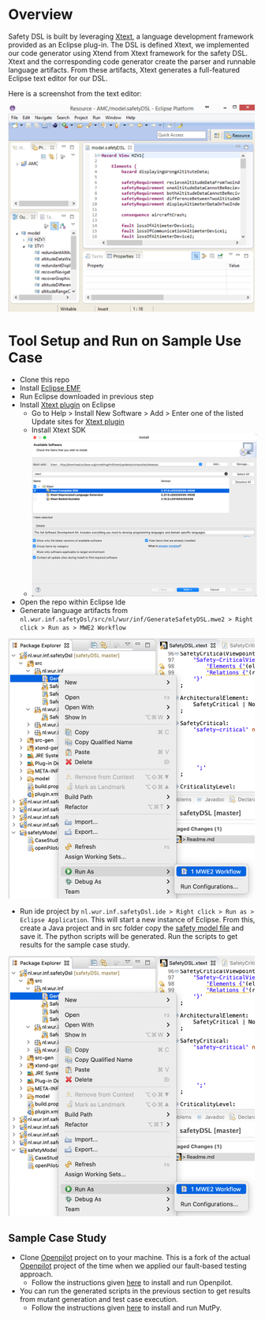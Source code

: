 # Overview
Safety DSL is built by leveraging [Xtext](https://www.eclipse.org/Xtext/), a language development framework provided as an Eclipse plug-in. The DSL is defined Xtext, we implemented our code generator using Xtend from Xtext framework for the safety DSL. Xtext and the corresponding code generator create the parser and runnable language artifacts. From these artifacts, Xtext generates a full-featured Eclipse text editor for our DSL. 

Here is a screenshot from the text editor: 

<img src="img/dsltool.png" style="width:500px;"/>


# Tool Setup and Run on Sample Use Case
- Clone this repo
- Install [Eclipse EMF](https://www.eclipse.org/downloads/packages/release/2022-06/r/eclipse-modeling-tools)
- Run Eclipse downloaded in previous step
- Install [Xtext plugin](https://www.eclipse.org/Xtext/download.html) on Eclipse
    - Go to Help > Install New Software > Add > Enter one of the listed Update sites for [Xtext plugin](https://www.eclipse.org/Xtext/download.html)
    - Install Xtext SDK
    - <img src="img/xtext-installation.png" style="width:500px;"/>
- Open the repo within Eclipse Ide
- Generate language artifacts from `nl.wur.inf.safetyDsl/src/nl/wur/inf/GenerateSafetyDSL.mwe2 > Right click > Run as > MWE2 Workflow` 

<img src="img/xtext1.png" style="width:500px;"/>

- Run ide project by `nl.wur.inf.safetyDsl.ide > Right click > Run as > Eclipse Application`. This will start a new instance of Eclipse. From this, create a Java project and in src folder copy the [safety model file](https://github.com/havvagulay/safetyDsl/blob/master/safetyModel/openPilotAlertManager.safety) and save it. The python scripts will be generated. Run the scripts to get results for the sample case study.

<img src="img/xtext1.png" style="width:500px;"/>

## Sample Case Study
- Clone [Openpilot](https://github.com/havvagulay/openpilot) project on to your machine. This is a fork of the actual [Openpilot](https://github.com/commaai/openpilot) project of the time when we applied our fault-based testing approach.
    - Follow the instructions given [here](https://github.com/commaai/openpilot/blob/master/tools/README.md) to install and run Openpilot. 
- You can run the generated scripts in the previous section to get results from mutant generation and test case execution.
    - Follow the instructions given [here](https://github.com/mutpy/mutpy#installation) to install and run MutPy.
